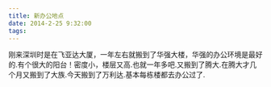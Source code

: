 ```yaml
---
title: 新办公地点
date: 2014-2-25 9:32:00
tags:
---
```

刚来深圳时是在飞亚达大厦，一年左右就搬到了华强大楼，华强的办公环境是最好的.有个很大的阳台！密度小，楼层又高.也就一年多吧.又搬到了腾大.在腾大才几个月又搬到了大族.今天搬到了万利达.基本每栋楼都去办公过了. 

